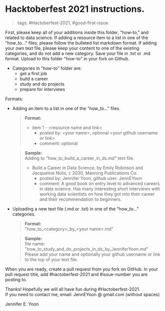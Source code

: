 # Hacktoberfest 2021 instructions.

> tags:  \#Hactoberfest-2021, \#good-first-issue  

First, please keep all of your additions inside this folder, "how-to," and related to data science.  If adding a resource item to a list in one of the "how_to..." files, please follow the bulleted list markdown format.  If adding your own text file, please keep your content to one of the existing categories, and do not add a new category.  Save your file in .txt or .md format.  Upload to this folder "how-to" in your fork on Github.  

 * Categories in "how-to" folder are:  
    - get a first job  
    - build a career  
    - study and do projects  
    - prepare for interviews  

Formats:  

 * Adding an item to a list in one of the "how_to..." files.  
   > **Format:**  
   >   * item 1 - \<resource name and link\>
   >       - posted by: \<your name\>, optional \<your github username or link\>  
   >       - comment: optional  
   
   > **Sample:**  
   > Adding to "how_to_build_a_career_in_ds.md" text file.   
   >   * Build a Career in Data Science, by Emily Robinson and Jacqueline Nolis, c 2020, Manning Publications Co. 
   >       - posted by: Jennifer Yoon, github user: JennEYoon  
   >       - comment: A good book on entry level to advanced careers in data science. Has many interesting short interviews with working data scientists on how they got into their career and their recommendation to beginners.  



 * Uploading a new text file (.md or .txt) in one of the "how_to..." categories.  
   > **Format:**  
   > "how_to_\<category\>\_by\_\<your name\>.md"  
   
   > **Sample:**  
   > file name: "how_to_study_and_do_projects_in_ds_by_JenniferYoon.md"  
   > Please add your name and optionally your github username or link to the top of your text file.  

When you are ready, create a pull request from you fork on GitHub. In your pull request title, add #hactoberfest-2021 and #issue-number you are posting to.  

Thanks!  Hopefully we will all have fun during \#Hactoberfest-2021.  
If you need to contact me, email: JennEYoon @ gmail.com (without spaces)  

Jennifer E. Yoon
